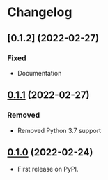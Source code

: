 # Changelog

## [0.1.2] (2022-02-27)
### Fixed
- Documentation

## [0.1.1] (2022-02-27)
### Removed
- Removed Python 3.7 support

## [0.1.0] (2022-02-24)

- First release on PyPI.

[0.1.0]: https://github.com/altaf-ali/biobank-tools/releases/tag/v0.1.0
[0.1.1]: https://github.com/altaf-ali/biobank-tools/releases/tag/v0.1.1
